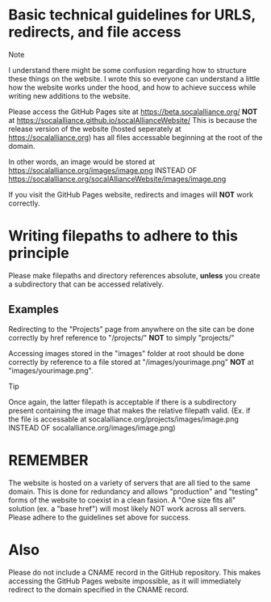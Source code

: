 # Basic technical guidelines for URLS, redirects, and file access

> [!NOTE]
> I understand there might be some confusion regarding how to structure these things on the website. I wrote this so everyone can understand a little how the website works under the hood, and how to achieve success while writing new additions to the website.

Please access the GitHub Pages site at https://beta.socalalliance.org/ **NOT** at https://socalalliance.github.io/socalAllianceWebsite/
This is because the release version of the website (hosted seperately at https://socalalliance.org) has all files accessable beginning at the root of the domain. 

In other words, an image would be stored at https://socalalliance.org/images/image.png INSTEAD OF https://socalalliance.org/socalAllianceWebsite/images/image.png

If you visit the GitHub Pages website, redirects and images will **NOT** work correctly. 

# Writing filepaths to adhere to this principle

Please make filepaths and directory references absolute, **unless** you create a subdirectory that can be accessed relatively.

## Examples

Redirecting to the "Projects" page from anywhere on the site can be done correctly by href reference to "/projects/" **NOT** to simply "projects/"

Accessing images stored in the "images" folder at root should be done correctly by reference to a file stored at "/images/yourimage.png" **NOT** at "images/yourimage.png". 
 > [!TIP]
 > Once again, the latter filepath is acceptable if there is a subdirectory present containing the image that makes the relative filepath valid. (Ex. if the file is accessable at socalalliance.org/projects/images/image.png INSTEAD OF socalalliance.org/images/image.png)

# REMEMBER

The website is hosted on a variety of servers that are all tied to the same domain. This is done for redundancy and allows "production" and "testing" forms of the website to coexist in a clean fasion. 
A "One size fits all" solution (ex. a "base href") will most likely NOT work across all servers. Please adhere to the guidelines set above for success.

# Also

Please do not include a CNAME record in the GitHub repository. This makes accessing the GitHub Pages website impossible, as it will immediately redirect to the domain specified in the CNAME record.
